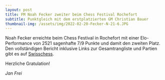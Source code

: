 ```yaml
---
layout: post
title: FM Noah Fecker zweiter beim Chess Festival Rochefort
subtitle: Punktgleich mit dem erstplatzierten GM Christian Bauer
thumbnail-img: /assets/img/2022-02-20-Fecker-N-21-6.JPG
---
```


Noah Fecker erreichte beim Chess Festival in Rochefort mit einer Elo-Performance von 2521 sagenhafte 7/9 Punkte und damit den zweiten Platz. Den vollständigen Bericht inklusive Links zur Gesamtrangliste und Partien gibt es auf [Swisschess](https://www.swisschess.ch/news-112/fm-noah-fecker-sensationeller-zweiter-beim-chess-festival-in-rochefort-fr-zweite-im-norm-nur-knapp-verpasst.html).

Herzliche Gratulation!

_Jan Frei_
